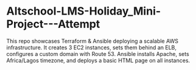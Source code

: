 # Altschool-LMS-Holiday_Mini-Project---Attempt
This repo showcases Terraform &amp; Ansible deploying a scalable AWS infrastructure. It creates 3 EC2 instances, sets them behind an ELB, configures a custom domain with Route 53. Ansible installs Apache, sets Africa/Lagos timezone, and deploys a basic HTML page on all instances.
